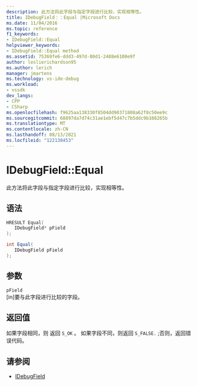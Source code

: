 ```yaml
---
description: 此方法将此字段与指定字段进行比较，实现相等性。
title: IDebugField：：Equal |Microsoft Docs
ms.date: 11/04/2016
ms.topic: reference
f1_keywords:
- IDebugField::Equal
helpviewer_keywords:
- IDebugField::Equal method
ms.assetid: 75369fe6-ddd3-497d-80d1-2488e6100e9f
author: leslierichardson95
ms.author: lerich
manager: jmartens
ms.technology: vs-ide-debug
ms.workload:
- vssdk
dev_langs:
- CPP
- CSharp
ms.openlocfilehash: f9625aa138330f8504dd90371808a62f8c50ee9c
ms.sourcegitcommit: 68897da7d74c31ae1ebf5d47c7b5ddc9b108265b
ms.translationtype: MT
ms.contentlocale: zh-CN
ms.lasthandoff: 08/13/2021
ms.locfileid: "122138453"
---
```

# <a name="idebugfieldequal"></a>IDebugField::Equal
此方法将此字段与指定字段进行比较，实现相等性。

## <a name="syntax"></a>语法

```cpp
HRESULT Equal( 
   IDebugField* pField
);
```

```csharp
int Equal(
   IDebugField pField
);
```

## <a name="parameters"></a>参数
`pField`\
[in]要与此字段进行比较的字段。

## <a name="return-value"></a>返回值
 如果字段相同，则 返回 `S_OK` 。 如果字段不同，则返回 `S_FALSE.` ;否则，返回错误代码。

## <a name="see-also"></a>请参阅
- [IDebugField](../../../extensibility/debugger/reference/idebugfield.md)
